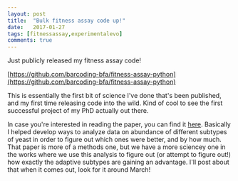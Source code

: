 ```yaml
---
layout: post
title:  "Bulk fitness assay code up!"
date:   2017-01-27
tags: [fitnessassay,experimentalevo]
comments: true
---
```


Just publicly released my fitness assay code!

[https://github.com/barcoding-bfa/fitness-assay-python](https://github.com/barcoding-bfa/fitness-assay-python)

This is essentially the first bit of science I've done that's been published, and my first time releasing code into the wild.
Kind of cool to see the first successful project of my PhD actually out there.

In case you're interested in reading the paper, you can find it [here](http://dx.doi.org/10.1016/j.cell.2016.08.002). Basically
I helped develop ways to analyze data on abundance of different subtypes of yeast in order to figure out which ones were
better, and by how much. That paper is more of a methods one, but we have a more sciencey one in the works where we use this
analysis to figure out (or attempt to figure out!) how exactly the adaptive subtypes are gaining an advantage. I'll post
about that when it comes out, look for it around March!
